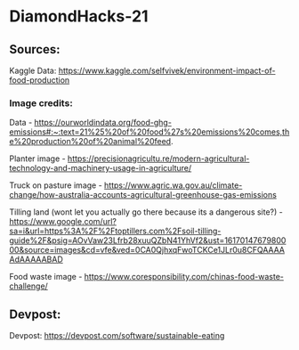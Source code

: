 # DiamondHacks-21

## Sources:

Kaggle Data: https://www.kaggle.com/selfvivek/environment-impact-of-food-production

### Image credits:
Data - https://ourworldindata.org/food-ghg-emissions#:~:text=21%25%20of%20food%27s%20emissions%20comes,the%20production%20of%20animal%20feed.

Planter image - https://precisionagricultu.re/modern-agricultural-technology-and-machinery-usage-in-agriculture/

Truck on pasture image - https://www.agric.wa.gov.au/climate-change/how-australia-accounts-agricultural-greenhouse-gas-emissions

Tilling land (wont let you actually go there because its a dangerous site?) - https://www.google.com/url?sa=i&url=https%3A%2F%2Ftoptillers.com%2Fsoil-tilling-guide%2F&psig=AOvVaw23Lfrb28xuuQZbN41YhVf2&ust=1617014767980000&source=images&cd=vfe&ved=0CA0QjhxqFwoTCKCe1JLr0u8CFQAAAAAdAAAAABAD

Food waste image - https://www.coresponsibility.com/chinas-food-waste-challenge/

## Devpost:

Devpost: https://devpost.com/software/sustainable-eating
